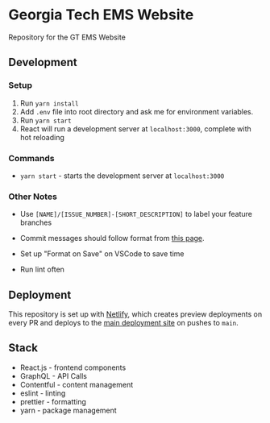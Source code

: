 # Georgia Tech EMS Website
Repository for the GT EMS Website
## Development

### Setup

1. Run `yarn install`
2. Add `.env` file into root directory and ask me for environment variables.
3. Run `yarn start`
4. React will run a development server at `localhost:3000`, complete with hot reloading

### Commands

- `yarn start` - starts the development server at `localhost:3000`

### Other Notes

- Use `[NAME]/[ISSUE_NUMBER]-[SHORT_DESCRIPTION]` to label your feature branches

- Commit messages should follow format from [this page](https://www.conventionalcommits.org/en/v1.0.0/).

- Set up "Format on Save" on VSCode to save time

- Run lint often

## Deployment

This repository is set up with [Netlify](https://www.netlify.com/), which creates preview deployments on every PR and deploys to the [main deployment site](https://gt-ems.netlify.app/) on pushes to `main`.

## Stack

- React.js - frontend components
- GraphQL - API Calls
- Contentful - content management
- eslint - linting
- prettier - formatting
- yarn - package management
